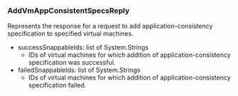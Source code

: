 ### AddVmAppConsistentSpecsReply
Represents the response for a request to add application-consistency specification to specified virtual machines.

- successSnappableIds: list of System.Strings
  - IDs of virtual machines for which addition of application-consistency specification was successful.
- failedSnappableIds: list of System.Strings
  - IDs of virtual machines for which addition of application-consistency specification failed.

